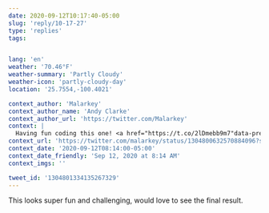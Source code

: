 ```yaml
---
date: 2020-09-12T10:17:40-05:00
slug: 'reply/10-17-27'
type: 'replies'
tags:


lang: 'en'
weather: '70.46°F'
weather-summary: 'Partly Cloudy'
weather-icon: 'partly-cloudy-day'
location: '25.7554,-100.4021'

context_author: 'Malarkey'
context_author_name: 'Andy Clarke'
context_author_url: 'https://twitter.com/Malarkey'
context: |
  Having fun coding this one! <a href="https://t.co/2lDmebb9m7"data-pre-embedded="true"rel="nofollow"data-entity-id="1304800623821549572"dir="ltr"data-url="https://twitter.com/Malarkey/status/1304800632570884096/photo/1"data-tco-id="2lDmebb9m7"class="twitter_external_link dir-ltr tco-link has-expanded-path"target="_top"data-expanded-path="/Malarkey/status/1304800632570884096/photo/1">pic.twitter.com/2lDmebb9m7</a>
context_url: 'https://twitter.com/malarkey/status/1304800632570884096?s=12'
context_date: '2020-09-12T08:14:00-05:00'
context_date_friendly: 'Sep 12, 2020 at 8:14 AM'
context_imgs: ''

tweet_id: '1304801334135267329'
---
```

This looks super fun and challenging, would love to see the final result. 
